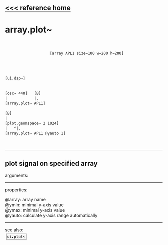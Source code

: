 [<<< reference home](ceammc_lib.md)
---

# array.plot~

```


                    [array APL1 size=100 w=200 h=200]




[ui.dsp~]


[osc~ 440]   [B]
|            |.
[array.plot~ APL1]

[B]
|
[plot.geomspace~ 2 1024]
|   ^|.
[array.plot~ APL1 @yauto 1]

            
```
---
plot signal on specified array
---
arguments:


---
properties:

@array: array name<br>
@ymin: 
            minimal y-axis value<br>
@ymax: 
            minimal y-axis value<br>
@yauto: calculate y-axis range
            automatically<br>

---
see also:<br>
[![ui.plot~](img/object_ui.plot~.png)](ui.plot~.md)

